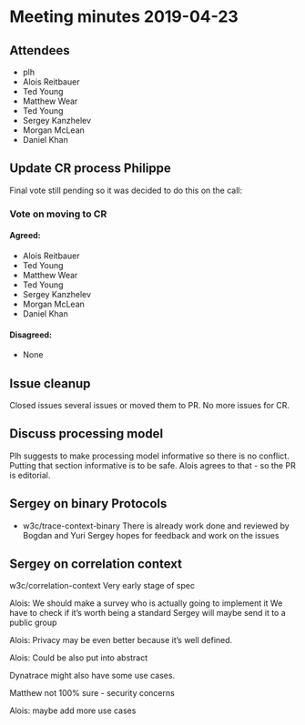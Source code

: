 # Meeting minutes 2019-04-23

## Attendees
* plh
* Alois Reitbauer
* Ted Young
* Matthew Wear
* Ted Young
* Sergey Kanzhelev
* Morgan McLean
* Daniel Khan

## Update CR process Philippe
Final vote still pending so it was decided to do this on the call:

### Vote on moving to CR

#### Agreed:
* Alois Reitbauer
* Ted Young
* Matthew Wear
* Ted Young
* Sergey Kanzhelev
* Morgan McLean
* Daniel Khan

#### Disagreed:
* None

## Issue cleanup
Closed issues several issues or moved them to PR.
No more issues for CR.

## Discuss processing model
Plh suggests to make processing model informative so there is no conflict.
Putting that section informative is to be safe.
Alois agrees to that - so the PR is editorial.

## Sergey on binary Protocols
* w3c/trace-context-binary
There is already work done and reviewed by Bogdan and Yuri
Sergey hopes for feedback and work on the issues

## Sergey on correlation context
w3c/correlation-context
Very early stage of spec

Alois: We should make a survey who is actually going to implement it
We have to check if it’s worth being a standard
Sergey will maybe send it to a public group

Alois: Privacy may be even better because it’s well defined.

Alois: Could be also put into abstract

Dynatrace might also have some use cases.

Matthew not 100% sure - security concerns

Alois: maybe add more use cases